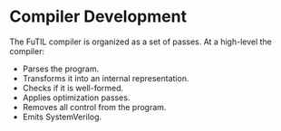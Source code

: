 # Compiler Development

The FuTIL compiler is organized as a set of passes. At a high-level the
compiler:

- Parses the program.
- Transforms it into an internal representation.
- Checks if it is well-formed.
- Applies optimization passes.
- Removes all control from the program.
- Emits SystemVerilog.
